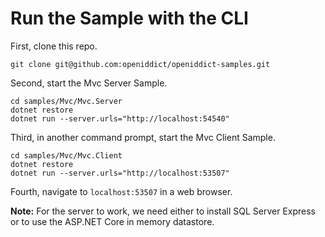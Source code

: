 # Run the Sample with the CLI

First, clone this repo.

    git clone git@github.com:openiddict/openiddict-samples.git
    
Second, start the Mvc Server Sample.

    cd samples/Mvc/Mvc.Server   
    dotnet restore
    dotnet run --server.urls="http://localhost:54540"
    
Third, in another command prompt, start the Mvc Client Sample.

    cd samples/Mvc/Mvc.Client
    dotnet restore
    dotnet run --server.urls="http://localhost:53507"

Fourth, navigate to `localhost:53507` in a web browser.

**Note:** For the server to work, we need either to install SQL Server Express or to use the ASP.NET Core in memory datastore.
